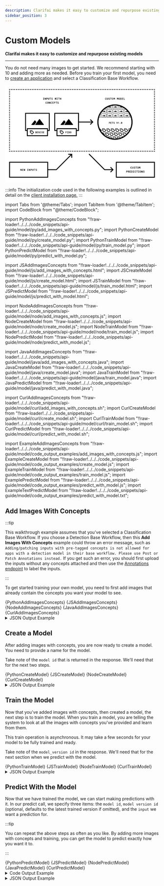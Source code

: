 ```yaml
---
description: Clarifai makes it easy to customize and repurpose existing models.
sidebar_position: 3
---
```


# Custom Models

**Clarifai makes it easy to customize and repurpose existing models**
<hr />

You do not need many images to get started. We recommend starting with 10 and adding more as needed. Before you train your first model, you need to [create an application](https://docs.clarifai.com/clarifai-basics/applications/#create-an-application) and select a Classification Base Workflow.

![](/img/illustration-training.png)

:::info
The initialization code used in the following examples is outlined in detail on the [client installation page.](https://docs.clarifai.com/api-guide/api-overview/api-clients/#client-installation-instructions)
:::

import Tabs from '@theme/Tabs';
import TabItem from '@theme/TabItem';
import CodeBlock from "@theme/CodeBlock";

import PythonAddImagesConcepts from "!!raw-loader!../../../code_snippets/api-guide/model/py/add_images_with_concepts.py";
import PythonCreateModel from "!!raw-loader!../../../code_snippets/api-guide/model/py/create_model.py";
import PythonTrainModel from "!!raw-loader!../../../code_snippets/api-guide/model/py/train_model.py";
import PythonPredictModel from "!!raw-loader!../../../code_snippets/api-guide/model/py/predict_with_model.py";

import JSAddImagesConcepts from "!!raw-loader!../../../code_snippets/api-guide/model/js/add_images_with_concepts.html";
import JSCreateModel from "!!raw-loader!../../../code_snippets/api-guide/model/js/create_model.html";
import JSTrainModel from "!!raw-loader!../../../code_snippets/api-guide/model/js/train_model.html";
import JSPredictModel from "!!raw-loader!../../../code_snippets/api-guide/model/js/predict_with_model.html";

import NodeAddImagesConcepts from "!!raw-loader!../../../code_snippets/api-guide/model/node/add_images_with_concepts.js";
import NodeCreateModel from "!!raw-loader!../../../code_snippets/api-guide/model/node/create_model.js";
import NodeTrainModel from "!!raw-loader!../../../code_snippets/api-guide/model/node/train_model.js";
import NodePredictModel from "!!raw-loader!../../../code_snippets/api-guide/model/node/predict_with_model.js";

import JavaAddImagesConcepts from "!!raw-loader!../../../code_snippets/api-guide/model/java/add_images_with_concepts.java";
import JavaCreateModel from "!!raw-loader!../../../code_snippets/api-guide/model/java/create_model.java";
import JavaTrainModel from "!!raw-loader!../../../code_snippets/api-guide/model/java/train_model.java";
import JavaPredictModel from "!!raw-loader!../../../code_snippets/api-guide/model/java/predict_with_model.java";

import CurlAddImagesConcepts from "!!raw-loader!../../../code_snippets/api-guide/model/curl/add_images_with_concepts.sh";
import CurlCreateModel from "!!raw-loader!../../../code_snippets/api-guide/model/curl/create_model.sh";
import CurlTrainModel from "!!raw-loader!../../../code_snippets/api-guide/model/curl/train_model.sh";
import CurlPredictModel from "!!raw-loader!../../../code_snippets/api-guide/model/curl/predict_with_model.sh";

import ExampleAddImagesConcepts from "!!raw-loader!../../../code_snippets/api-guide/model/code_output_examples/add_images_with_concepts.js";
import ExampleCreateModel from "!!raw-loader!../../../code_snippets/api-guide/model/code_output_examples/create_model.js";
import ExampleTrainModel from "!!raw-loader!../../../code_snippets/api-guide/model/code_output_examples/train_model.js";
import ExamplePredictModel from "!!raw-loader!../../../code_snippets/api-guide/model/code_output_examples/predict_with_model.js";
import ExampleTextPredictModel from "!!raw-loader!../../../code_snippets/api-guide/model/code_output_examples/predict_with_model.txt";

## Add Images With Concepts

:::tip

This walkthrough example assumes that you've selected a Classification Base Workflow. If you choose a Detection Base Workflow, then this **Add Images With Concepts** example could throw an error message, such as `Adding/patching inputs with pre-tagged concepts is not allowed for apps with a detection model in their base workflow. Please use Post or Patch Annotations instead.` If you get such an error, you should first upload the inputs without any concepts attached and then use the [Annotations endpoint](https://docs.clarifai.com/api-guide/annotate/annotations/#add-annotations) to label the inputs.

:::

To get started training your own model, you need to first add images that already contain the concepts you want your model to see.

<Tabs>

<TabItem value="grpc_python" label="gRPC Python">
    <CodeBlock className="language-python">{PythonAddImagesConcepts}</CodeBlock>
</TabItem>

<TabItem value="js_rest" label="JavaScript (REST)">
    <CodeBlock className="language-javascript">{JSAddImagesConcepts}</CodeBlock>
</TabItem>

<TabItem value="grpc_nodejs" label="gRPC NodeJS">
    <CodeBlock className="language-javascript">{NodeAddImagesConcepts}</CodeBlock>
</TabItem>

<TabItem value="grpc_java" label="gRPC Java">
    <CodeBlock className="language-java">{JavaAddImagesConcepts}</CodeBlock>
</TabItem>

<TabItem value="curl" label="cURL">
    <CodeBlock className="language-bash">{CurlAddImagesConcepts}</CodeBlock>
</TabItem>

<!--<TabItem value="javascript" label="Javascript">

```javascript

app.inputs.create({
  url: "https://samples.clarifai.com/puppy.jpeg",
  concepts: [
    {
      id: "charlie",
      value: true
    }
  ]
});
```
</TabItem>-->

<!--<TabItem value="python" label="Python">

```python
from clarifai.rest import ClarifaiApp
from clarifai.rest import Image as ClImage

app = ClarifaiApp(api_key='YOUR_API_KEY')

# add multiple images with concepts
img1 = ClImage(url="https://samples.clarifai.com/puppy.jpeg", concepts=['charlie'], not_concepts=['our_wedding'])
img2 = ClImage(url="https://samples.clarifai.com/wedding.jpg", concepts=['our_wedding'], not_concepts=['cat','charlie'])

app.inputs.bulk_create_images([img1, img2])
```
</TabItem>-->

<!--<TabItem value="java" label="Java">

```java
client.addInputs()
    .plus(
        ClarifaiInput.forImage("https://samples.clarifai.com/puppy.jpeg")
            .withConcepts(Concept.forID("charlie"))
    )
    .executeSync();
```
</TabItem>-->

<!--
<TabItem value="csharp" label="C#">

```csharp
using System.Collections.Generic;
using System.Threading.Tasks;
using Clarifai.API;
using Clarifai.DTOs.Inputs;
using Clarifai.DTOs.Predictions;

namespace YourNamespace
{
    public class YourClassName
    {
        public static async Task Main()
        {
            var client = new ClarifaiClient("YOUR_API_KEY");

            await client.AddInputs(
                    new ClarifaiURLImage(
                        "https://samples.clarifai.com/puppy.jpeg",
                        positiveConcepts: new List<Concept> {new Concept(id: "charlie")}))
                .ExecuteAsync();
        }
    }
}
```
</TabItem>
-->

<!--<TabItem value="objective-c" label="Objective-C">

```objectivec
ClarifaiImage *image = [[ClarifaiImage alloc] initWithURL:@"https://samples.clarifai.com/puppy.jpeg" andConcepts:@"cute puppy"];
[_app addInputs:@[image] completion:^(NSArray<ClarifaiInput *> *inputs, NSError *error) {
    NSLog(@"inputs: %@", inputs);
}];
```
</TabItem>-->

<!--
<TabItem value="php" label="PHP">

```php
use Clarifai\API\ClarifaiClient;
use Clarifai\DTOs\Inputs\ClarifaiURLImage;
use Clarifai\DTOs\Predictions\Concept;

$client = new ClarifaiClient('YOUR_API_KEY');

$response = $client->addInputs(
        (new ClarifaiURLImage('https://samples.clarifai.com/puppy.jpeg'))
        ->withAllowDuplicateUrl(true)
        ->withPositiveConcepts([new Concept('charlie')]))
    ->executeSync();

if ($response-> isSuccessful()) {
    echo "Response is successful.\n";
} else {
    echo "Response is not successful. Reason: \n";
    echo $response->status()->description() . "\n";
    echo $response->status()->errorDetails() . "\n";
    echo "Status code: " . $response->status()->statusCode();
}
```
</TabItem>
-->

</Tabs>

<details>
  <summary>JSON Output Example</summary>
    <CodeBlock className="language-js">{ExampleAddImagesConcepts}</CodeBlock>
</details>


## Create a Model

After adding images with concepts, you are now ready to create a model. You need to provide a name for the model. 

Take note of the `model id` that is returned in the response. We'll need that for the next two steps.

<Tabs>

<TabItem value="grpc_python" label="gRPC Python">
    <CodeBlock className="language-python">{PythonCreateModel}</CodeBlock>
</TabItem>

<TabItem value="js_rest" label="JavaScript (REST)">
    <CodeBlock className="language-javascript">{JSCreateModel}</CodeBlock>
</TabItem>

<TabItem value="grpc_nodejs" label="gRPC NodeJS">
    <CodeBlock className="language-javascript">{NodeCreateModel}</CodeBlock>
</TabItem>

<!--
<TabItem value="grpc_java" label="gRPC Java">
    <CodeBlock className="language-java">{JavaCreateModel}</CodeBlock>
</TabItem>
-->

<TabItem value="curl" label="cURL">
    <CodeBlock className="language-bash">{CurlCreateModel}</CodeBlock>
</TabItem>

<!--<TabItem value="javascript" label="Javascript">

```javascript
app.models.create(
  "pets",
  [
    { "id": "charlie" }
  ]
).then(
  function(response) {
    // do something with response
  },
  function(err) {
    // there was an error
  }
);
```
</TabItem>-->

<!--<TabItem value="python" label="Python">

```python
from clarifai.rest import ClarifaiApp
app = ClarifaiApp(api_key='YOUR_API_KEY')

model = app.models.create('pets', concepts=['charlie'])
```
</TabItem>-->

<!--<TabItem value="java" label="Java">

```java
client.createModel("pets")
    .withOutputInfo(ConceptOutputInfo.forConcepts(
        Concept.forID("charlie")
    ))
    .executeSync();
```
</TabItem>-->

<!--
<TabItem value="csharp" label="C#">

```csharp
using System.Collections.Generic;
using System.Threading.Tasks;
using Clarifai.API;
using Clarifai.DTOs.Predictions;

namespace YourNamespace
{
    public class YourClassName
    {
        public static async Task Main()
        {
            var client = new ClarifaiClient("YOUR_API_KEY");

            await client.CreateModel(
                    "pets",
                    concepts: new List<Concept> {new Concept("charlie")})
                .ExecuteAsync();
        }
    }
}
```
</TabItem>
-->

<!--<TabItem value="objective-c" label="Objective-C">

```objectivec
[app createModel:@[concept] name:modelName conceptsMutuallyExclusive:NO closedEnvironment:NO
      completion:^(ClarifaiModel *model, NSError *error) {
        NSLog(@"model: %@", model);
}];
```
</TabItem>-->

<!--
<TabItem value="php" label="PHP">

```php
use Clarifai\API\ClarifaiClient;
use Clarifai\DTOs\Predictions\Concept;

$client = new ClarifaiClient('YOUR_API_KEY');

$response = $client->createModel('pets')
    ->withConcepts([new Concept('charlie')])
    ->executeSync();

if ($response-> isSuccessful()) {
    echo "Response is successful.\n";
} else {
    echo "Response is not successful. Reason: \n";
    echo $response->status()->description() . "\n";
    echo $response->status()->errorDetails() . "\n";
    echo "Status code: " . $response->status()->statusCode();
}
```
</TabItem>
-->

</Tabs>

<details>
  <summary>JSON Output Example</summary>
    <CodeBlock className="language-js">{ExampleCreateModel}</CodeBlock>
</details>

## Train the Model

Now that you've added images with concepts, then created a model, the next step is to train the model. When you train a model, you are telling the system to look at all the images with concepts you've provided and learn from them. 

This train operation is asynchronous. It may take a few seconds for your model to be fully trained and ready.

Take note of the `model_version id` in the response. We'll need that for the next section when we predict with the model.

<Tabs>

<TabItem value="grpc_python" label="gRPC Python">
    <CodeBlock className="language-python">{PythonTrainModel}</CodeBlock>
</TabItem>

<TabItem value="js_rest" label="JavaScript (REST)">
    <CodeBlock className="language-javascript">{JSTrainModel}</CodeBlock>
</TabItem>

<TabItem value="grpc_nodejs" label="gRPC NodeJS">
    <CodeBlock className="language-javascript">{NodeTrainModel}</CodeBlock>
</TabItem>

<!--
<TabItem value="grpc_java" label="gRPC Java">
    <CodeBlock className="language-java">{JavaTrainModel}</CodeBlock>
</TabItem>
-->

<TabItem value="curl" label="cURL">
    <CodeBlock className="language-bash">{CurlTrainModel}</CodeBlock>
</TabItem>

<!--<TabItem value="javascript" label="Javascript">

```javascript
app.models.train("{model_id}").then(
  function(response) {
    // do something with response
  },
  function(err) {
    // there was an error
  }
);

// or if you have an instance of a model

model.train().then(
  function(response) {
    // do something with response
  },
  function(err) {
    // there was an error
  }
);
```
</TabItem>-->

<!--<TabItem value="python" label="Python">

```python
from clarifai.rest import ClarifaiApp

app = ClarifaiApp(api_key='YOUR_API_KEY')

model = app.models.get('{model_id}')
model.train()
```
</TabItem>-->

<!--<TabItem value="java" label="Java">

```java
client.trainModel("{model_id}").executeSync();
```
</TabItem>-->

<!--
<TabItem value="csharp" label="C#">

```csharp
using System.Threading.Tasks;
using Clarifai.API;
using Clarifai.DTOs.Predictions;

namespace YourNamespace
{
    public class YourClassName
    {
        public static async Task Main()
        {
            var client = new ClarifaiClient("YOUR_API_KEY");

            await client.TrainModel<Concept>("{model_id}")
                .ExecuteAsync();
        }
    }
}
```
</TabItem>
-->

<!--<TabItem value="objective-c" label="Objective-C">

```objectivec
ClarifaiImage *image = [[ClarifaiImage alloc] initWithURL:@"https://samples.clarifai.com/puppy.jpeg"]
[app getModel:@"{id}" completion:^(ClarifaiModel *model, NSError *error) {
    [model train:^(ClarifaiModel *model, NSError *error) {
        NSLog(@"model: %@", model);
    }];
}];
```
</TabItem>-->

<!--
<TabItem value="php" label="PHP">

```php
use Clarifai\API\ClarifaiClient;
use Clarifai\DTOs\Models\ModelType;

$client = new ClarifaiClient('YOUR_API_KEY');

$response = $client->trainModel(ModelType::concept(), 'MODEL_ID')
    ->executeSync();

if ($response-> isSuccessful()) {
    echo "Response is successful.\n";
} else {
    echo "Response is not successful. Reason: \n";
    echo $response->status()->description() . "\n";
    echo $response->status()->errorDetails() . "\n";
    echo "Status code: " . $response->status()->statusCode();
}
```
</TabItem>
-->

</Tabs>

<details>
  <summary>JSON Output Example</summary>
    <CodeBlock className="language-js">{ExampleTrainModel}</CodeBlock>
</details>

## Predict With the Model

Now that we have trained the model, we can start making predictions with it. In our predict call, we specify three items: the `model id`, `model version id` \(optional, defaults to the latest trained version if omitted\), and the `input` we want a prediction for.

:::tip

You can repeat the above steps as often as you like. By adding more images with concepts and training, you can get the model to predict exactly how you want it to.

:::

<Tabs>

<TabItem value="grpc_python" label="gRPC Python">
    <CodeBlock className="language-python">{PythonPredictModel}</CodeBlock>
</TabItem>

<TabItem value="js_rest" label="JavaScript (REST)">
    <CodeBlock className="language-javascript">{JSPredictModel}</CodeBlock>
</TabItem>

<TabItem value="grpc_nodejs" label="gRPC NodeJS">
    <CodeBlock className="language-javascript">{NodePredictModel}</CodeBlock>
</TabItem>

<TabItem value="grpc_java" label="gRPC Java">
    <CodeBlock className="language-java">{JavaPredictModel}</CodeBlock>
</TabItem>

<TabItem value="curl" label="cURL">
    <CodeBlock className="language-bash">{CurlPredictModel}</CodeBlock>
</TabItem>

<!--<TabItem value="javascript" label="Javascript">

```javascript
let app = new Clarifai.App({apiKey: 'YOUR_API_KEY'});

app.models.predict({id:'MODEL_ID', version:'MODEL_VERSION_ID'}, "https://samples.clarifai.com/metro-north.jpg").then(
  function(response) {
    // do something with response
  },
  function(err) {
    // there was an error
  }
);
```
</TabItem>-->

<!--<TabItem value="python" label="Python">

```python
from clarifai.rest import ClarifaiApp
app = ClarifaiApp(api_key='YOUR_API_KEY')

model = app.models.get('MODEL_ID')
model.model_version = 'MODEL_VERSION_ID'  # This is optional. Defaults to the latest model version.

response = model.predict_by_url('https://samples.clarifai.com/metro-north.jpg')
```
</TabItem>-->

<!--<TabItem value="java" label="Java">

```java
ModelVersion modelVersion = client.getModelVersionByID("MODEL_ID", "MODEL_VERSION_ID")
        .executeSync()
        .get();

    client.predict("MODEL_ID")
        .withVersion(modelVersion)
        .withInputs(ClarifaiInput.forImage("https://samples.clarifai.com/metro-north.jpg"))
        .executeSync();
```
</TabItem>-->

<!--
<TabItem value="csharp" label="C#">

```csharp
using System.Threading.Tasks;
using Clarifai.API;
using Clarifai.DTOs.Inputs;
using Clarifai.DTOs.Predictions;

namespace YourNamespace
{
    public class YourClassName
    {
        public static async Task Main()
        {
            var client = new ClarifaiClient("YOUR_API_KEY");

                 var response = await Client.Predict<Concept>(
                    "YOUR_MODEL_ID",
                    new ClarifaiURLImage("https://samples.clarifai.com/metro-north.jpg"),
                    modelVersionID: "MODEL_VERSION_ID")
                  .ExecuteAsync();
        }
    }
}
```
</TabItem>
-->

<!--<TabItem value="objective-c" label="Objective-C">

```objectivec
ClarifaiImage *image = [[ClarifaiImage alloc] initWithURL:@"https://samples.clarifai.com/puppy.jpeg"]
[app getModel:@"{id}" completion:^(ClarifaiModel *model, NSError *error) {
    [model predictOnImages:@[image]
                completion:^(NSArray<ClarifaiSearchResult *> *outputs, NSError *error) {
                    NSLog(@"outputs: %@", outputs);
                }];
}];
```
</TabItem>-->

</Tabs>

<details>
  <summary>Code Output Example</summary>
    <CodeBlock className="language-js">{ExampleTextPredictModel}</CodeBlock>
</details>

<details>
  <summary>JSON Output Example</summary>
    <CodeBlock className="language-js">{ExamplePredictModel}</CodeBlock>
</details>
